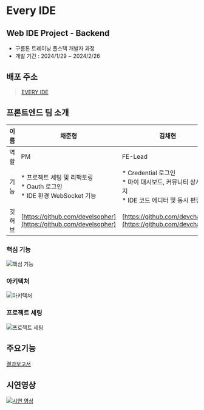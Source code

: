 # Every IDE

## Web IDE Project - Backend

- 구름톤 트레이닝 풀스택 개발자 과정
- 개발 기간 : 2024/1/29 ~ 2024/2/26

## 배포 주소

> [EVERY IDE](https://k547f55f71a44a.user-app.krampoline.com/my/dashboard/containers)

## 프론트엔드 팀 소개

| 이름  | 채준형                                                                | 김채현                                                                         | 권오영                                                              |
| --- | ------------------------------------------------------------------ | --------------------------------------------------------------------------- | ---------------------------------------------------------------- |
| 역할  | PM                                                                 | FE-Lead                                                                     | TeamMate                                                         |
| 기능  | *   프로젝트 세팅 및 리팩토링<br /> *   Oauth 로그인 <br />*   IDE 환경 WebSocket 기능 | *   Credential 로그인 <br/>*   마이 대시보드, 커뮤니티 상세페이지 <br/>*   IDE 코드 에디터 및 동시 편집 | *   IDE 파일트리, 동시편집 <br />*   커뮤니티 페이지                             |
| 깃허브 | [https://github.com/develsopher](https://github.com/develsopher)   | [https://github.com/devchaena](https://github.com/devchaena)            | [https://github.com/oyeong011](https://github.com/oyeong011) |

### 핵심 기능

![핵심 기능](https://develsopher-nextjs.s3.ap-northeast-2.amazonaws.com/every-1.png)

### 아키텍처

![아키텍처](https://develsopher-nextjs.s3.ap-northeast-2.amazonaws.com/every-2.png)

### 프로젝트 세팅
![프로젝트 세팅](https://develsopher-nextjs.s3.ap-northeast-2.amazonaws.com/every-3.png)

## 주요기능
<a href="https://develsopher-nextjs.s3.ap-northeast-2.amazonaws.com/%E1%84%91%E1%85%AE%E1%86%AF%E1%84%89%E1%85%B3%E1%84%90%E1%85%A2%E1%86%A83%E1%84%92%E1%85%AC%E1%84%8E%E1%85%A1_WEBIDE_3%E1%84%8C%E1%85%A9%E1%84%8B%E1%85%A6%E1%84%87%E1%85%B3%E1%84%85%E1%85%B5%E1%84%8F%E1%85%A9%E1%84%83%E1%85%B5%E1%86%BC_%E1%84%80%E1%85%A7%E1%86%AF%E1%84%80%E1%85%AA%E1%84%87%E1%85%A9%E1%84%80%E1%85%A9%E1%84%89%E1%85%A5.pdf" target="_blank">결과보고서</a>

## 시연영상

[![시연 영상](https://img.youtube.com/vi/DGDVL_U37C8/0.jpg)](https://www.youtube.com/watch?v=DGDVL_U37C8 '시연 영상')
